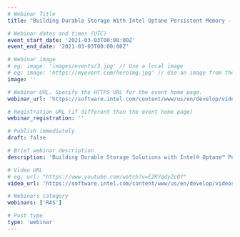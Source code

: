 ```yaml
---
# Webinar Title
title: "Building Durable Storage With Intel Optane Persistent Memory - Part 2"

# Webinar dates and times (UTC)
event_start_date: '2021-03-03T00:00:00Z'
event_end_date: '2021-03-03T00:00:00Z'

# Webinar image
# eg: image: 'images/events/3.jpg' // Use a local image
# eg: image: 'https://myevent.com/heroimg.jpg' // Use an image from the event website
image: ''

# Webinar URL. Specify the HTTPS URL for the event home page.
webinar_url: 'https://software.intel.com/content/www/us/en/develop/videos/build-durable-storage-solutions-optane-pmem-part-2.html'

# Registration URL (if different than the event home page)
webinar_registration: ''

# Publish immediately
draft: false

# Brief webinar description
description: 'Building Durable Storage Solutions with Intel® Optane™ Persistent Memory Part 2 webinar'

# Video URL
# eg: url: "https://www.youtube.com/watch?v=E2KYqdyZcQY"
video_url: 'https://software.intel.com/content/www/us/en/develop/videos/build-durable-storage-solutions-optane-pmem-part-2.html'

# Webinars category
webinars: ['RAS']

# Post type
type: 'webinar'
---
```


<!--- Do not write any content here. The front matter is the only required information. -->
